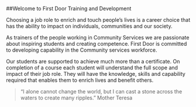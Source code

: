 ##Welcome to First Door Training and Development

Choosing a job role to enrich and touch people’s lives is a career choice that has the ability to impact on individuals, communities and our society.

As trainers of the people working in Community Services we are passionate about inspiring students and creating competence. First Door is committed to developing capability in the Community services workforce. 

Our students are supported to achieve much more than a certificate. On completion of a course each student will understand the full scope and impact of their job role. They will have the knowledge, skills and capability required that enables them to enrich lives and benefit others.

>    “I alone cannot change the world, but I can cast a stone across the waters to create many ripples.” Mother Teresa
